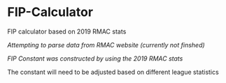 # FIP-Calculator
FIP calculator based on 2019 RMAC stats

*Attempting to parse data from RMAC website (currently not finshed)* 

*FIP Constant was constructed by using the 2019 RMAC stats*

The constant will need to be adjusted based on different league statistics
